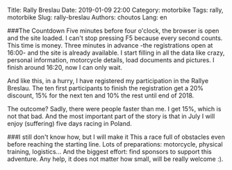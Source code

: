 Title: Rally Breslau
Date: 2019-01-09 22:00
Category: motorbike
Tags: rally, motorbike
Slug: rally-breslau
Authors: choutos
Lang: en


###The Countdown
Five minutes before four o'clock, the browser is open and the site loaded. I can't stop pressing F5 because every second counts. This time is money.
Three minutes in advance -the registrations open at 16:00- and the site is already available. I start filling in all the data like crazy, personal information, motorcycle details, load documents and pictures. I finish around 16:20, now I can only wait.

And like this, in a hurry, I have registered my participation in the Rallye Breslau. The ten first participants to finish the registration get a 20% discount, 15% for the next ten and 10% the rest until end of 2018.

The outcome? Sadly, there were people faster than me. I get 15%, which is not that bad. And the most important part of the story is that in July I will enjoy (suffering) five days racing in Poland.

###I still don't know how, but I will make it
This a race full of obstacles even before reaching the starting line. Lots of preparations: motorcycle, physical training, logistics... And the biggest effort: find sponsors to support this adventure.
Any help, it does not matter how small, will be really welcome :).




